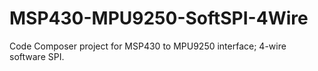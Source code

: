 # MSP430-MPU9250-SoftSPI-4Wire
Code Composer project for MSP430 to MPU9250 interface; 4-wire software SPI.
